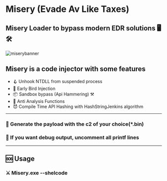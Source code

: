 # Misery (Evade Av Like Taxes)
## Misery Loader to bypass modern EDR solutions 🖥️ 🛠️
![miserybanner](https://i.imgur.com/yCk788y.jpeg)

## Misery is a code injector with some features
   * 🪝 Unhook NTDLL from suspended process
   * 💉 Early Bird Injection
   * 📦 Sandbox bypass (Api Hammering) ⚒️
   * 🚫 Anti Analysis Functions
   * 😈 Compile Time API Hashing with HashStringJenkins algorithm
---

### 📁 Generate the payload with the c2 of your choice(*.bin)
### 🥷 If you want debug output, uncomment all printf lines
---
## 🆘 Usage
### ⚔️ Misery.exe --shelcode <URL>



